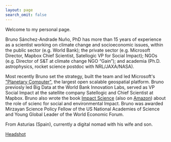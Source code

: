 ```yaml
---
layout: page
search_omit: false
---
```



Welcome to my personal page.

Bruno Sánchez-Andrade Nuño, PhD has more than 15 years of experience as a scientist working on climate change and socioeconomic issues, within the public sector (e.g. World Bank); the private sector (e.g. Microsoft Director, Mapbox Chief Scientist, Satellogic VP for Social Impact); NGOs (e.g. Director of S&T at climate change NGO “Gain”); and academia (Ph.D. astrophysics, rocket science postdoc with NRL/JAXA/NASA).

Most recently Bruno set the strategy, built the team and led Microsoft's ["Planetary Computer"](https://planetarycomputer.microsoft.com/), the largest open scalable geospatial platform. Bruno previosly led Big Data at the World Bank Innovation Labs, served as VP Social Impact at the satellite company Satellogic and Chief Scientist at Mapbox. Bruno also wrote the book [Impact Science](https://book.impactscience.dev) (also on [Amazon](https://www.amazon.com/gp/product/B07SN1L4L2/ref=dbs_a_def_rwt_bibl_vppi_i1)) about the role of scienc for social and environmental Impact. Bruno was awarded Mirzayan Science Policy Fellow of the US National Academies of Science and Young Global Leader of the World Economic Forum. 

From Asturias (Spain), currently a digital nomad with his wife and son.

[Headshot](https://brunosan.eu/media/GFC2017s.jpg)
